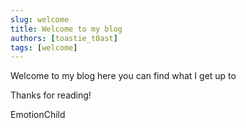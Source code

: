 ```yaml
---
slug: welcome
title: Welcome to my blog
authors: [toastie_t0ast]
tags: [welcome]
---
```


Welcome to my blog here you can find what I get up to

Thanks for reading!

EmotionChild